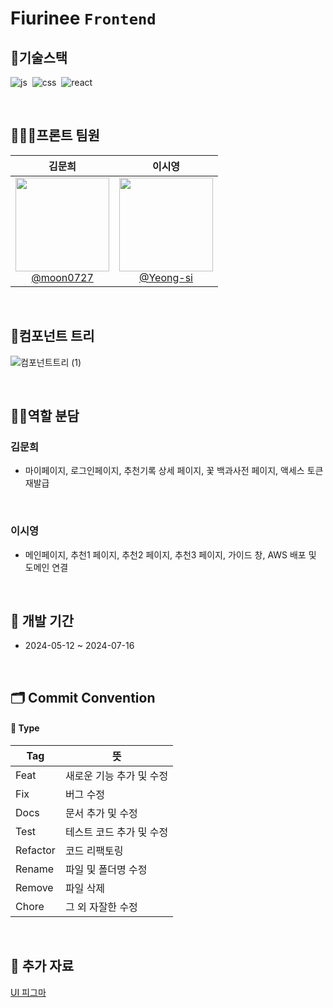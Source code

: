# Fiurinee <code>Frontend</code>

## 🔨기술스택
![js](https://img.shields.io/badge/JavaScript-F7DF1E?style=for-the-badge&logo=JavaScript&logoColor=white)&nbsp; ![css](https://img.shields.io/badge/CSS-239120?&style=for-the-badge&logo=css3&logoColor=white) &nbsp;![react](https://img.shields.io/badge/React-20232A?style=for-the-badge&logo=react&logoColor=61DAFB)&nbsp;

<br/>

## 🧑🏻‍💻프론트 팀원
|**김문희**|**이시영**|
|:-----:|:-----:|
| [<img src="https://github.com/user-attachments/assets/edf6bf3b-0885-477f-82ff-e55efe0d9643" height=150 width=150> <br/> @moon0727](https://github.com/moon0727) | [<img src="https://github.com/user-attachments/assets/85cf4229-7e6e-49a2-a378-1816cac3bcc2" height=150 width=150> <br/> @Yeong-si](https://github.com/Yeong-si) | 

<br/>

## 📂컴포넌트 트리
![컴포넌트트리 (1)](https://github.com/user-attachments/assets/13cc20df-ed90-4fc1-8282-456a39e00963)

<br/>

## 👭🏻역할 분담
### 김문희
- 마이페이지, 로그인페이지, 추천기록 상세 페이지, 꽃 백과사전 페이지, 액세스 토큰 재발급
<br/>

### 이시영
- 메인페이지, 추천1 페이지, 추천2 페이지, 추천3 페이지, 가이드 창, AWS 배포 및 도메인 연결

<br/>

## 📅 개발 기간
 - 2024-05-12 ~ 2024-07-16

<br/>

## **🗂️ Commit Convention**

#### **📌 Type**
| Tag      | 뜻            |
|-----------|-----------------|
| Feat      | 새로운 기능 추가 및 수정   |
| Fix       | 버그 수정  |
| Docs  | 문서 추가 및 수정 |
| Test      | 테스트 코드 추가 및 수정    |
| Refactor     | 코드 리팩토링 |
| Rename     | 파일 및 폴더명 수정 |
| Remove     | 파일 삭제 |
| Chore     | 그 외 자잘한 수정 |

<br/>

## 🎨 추가 자료
[UI 피그마](https://www.figma.com/design/N2RwJoFmqOfbiJeWZANgSM/TAVE?node-id=0-1&t=EWetEZz2fxMcBTHs-1)
